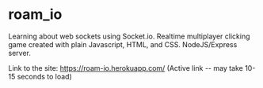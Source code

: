 # roam_io
Learning about web sockets using Socket.io. Realtime multiplayer clicking game created with plain Javascript, HTML, and CSS. NodeJS/Express server.

Link to the site: https://roam-io.herokuapp.com/ (Active link -- may take 10-15 seconds to load)
